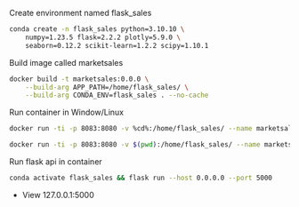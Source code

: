Create environment named flask_sales
```bash
conda create -n flask_sales python=3.10.10 \
	numpy=1.23.5 flask=2.2.2 plotly=5.9.0 \
	seaborn=0.12.2 scikit-learn=1.2.2 scipy=1.10.1
```

Build image called marketsales
```bash
docker build -t marketsales:0.0.0 \
	--build-arg APP_PATH=/home/flask_sales/ \
	--build-arg CONDA_ENV=flask_sales . --no-cache
```

Run container in Window/Linux
```bash
docker run -ti -p 8083:8080 -v %cd%:/home/flask_sales/ --name marketsales_container marketsales:0.0.0 bash
```
```bash
docker run -ti -p 8083:8080 -v $(pwd):/home/flask_sales/ --name marketsales_container marketsales:0.0.0 bash
```

Run flask api in container
```bash
conda activate flask_sales && flask run --host 0.0.0.0 --port 5000
```
 - View 127.0.0.1:5000